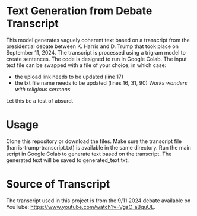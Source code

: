 # Text Generation from Debate Transcript

This model generates vaguely coherent text based on a transcript from the presidential debate between K. Harris and D. Trump that took place on September 11, 2024. 
The transcript is processed using a trigram model to create sentences. The code is designed to run in Google Colab.
The input text file can be swapped with a file of your choice, in which case:
- the upload link needs to be updated (line 17)
- the txt file name needs to be updated (lines 16, 31, 90)
*Works wonders with religious sermons*

Let this be a test of absurd.

# Usage

Clone this repository or download the files.
Make sure the transcript file (harris-trump-transcript.txt) is available in the same directory.
Run the main script in Google Colab to generate text based on the transcript.
The generated text will be saved to generated_text.txt.

# Source of Transcript

The transcript used in this project is from the 9/11 2024 debate available on YouTube: https://www.youtube.com/watch?v=VgsC_aBquUE.
